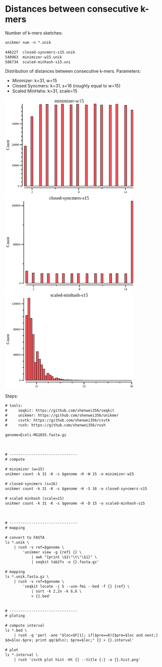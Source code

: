 # Distances between consecutive k-mers

Number of k-mers sketches:
    
    unikmer num -n *.unik
    
    446227  closed-syncmers-s15.unik
    549963  minimizer-w15.unik
    586734  scaled-minhash-s15.uni
    

Distribution of distances between consecutive k-mers. Parameters:

- Minimizer: k=31, w=15
- Closed Syncmers: k=31, s=16 (roughly equal to w=15)
- Scaled MinHahs: k=31, scale=15

<img src="minimizer-w15.xxx.fasta.gz.bed.interval.hist.png" alt="taxonkit" width="420" />
<img src="closed-syncmers-s15.xxx.fasta.gz.bed.interval.hist.png" alt="taxonkit" width="420" />
<img src="scaled-minhash-s15.xxx.fasta.gz.bed.interval.hist.png" alt="taxonkit" width="420" />

Steps:
    
    # tools:
    #     seqkit: https://github.com/shenwei356/seqkit
    #     unikmer: https://github.com/shenwei356/unikmer
    #     csvtk: https://github.com/shenwei356/csvtk
    #     rush: https://github.com/shenwei356/rush

    genome=Ecoli-MG1655.fasta.gz
    
    

    # -------------------------------
    # compute
    
    # minimizer (w=15)
    unikmer count -k 31 -K -s $genome -H -W 15 -o minimizer-w15

    # closed-syncmers (s=16)
    unikmer count -k 31 -K -s $genome -H -S 16 -o closed-syncmers-s15
    
    # scaled minhash (scale=15)
    unikmer count -k 31 -K -s $genome -H -D 15 -o scaled-minhash-s15
 

    
    # -------------------------------
    # mapping
    
    # convert to FASTA
    ls *.unik \
        | rush -v ref=$genome \
            'unikmer view -g {ref} {} \
                | awk "{print \$1\"\t\"\$1}" \
                | seqkit tab2fx -o {}.fasta.gz'
    
    # mapping
    ls *.unik.fasta.gz \
        | rush -v ref=$genome \
            'seqkit locate -j 5 --use-fmi --bed -f {} {ref} \
                | sort -k 2,2n -k 6,6 \
                > {}.bed'
    
    
    # -------------------------------
    # ploting
    
    # compute interval
    ls *.bed \
        | rush -q 'perl -ane "$loc=$F[1]; if($pre==0){$pre=$loc and next;} $d=$loc-$pre; print qq($d\n); $pre=$loc;" {} > {}.interval'
    
    # plot
    ls *.interval \
        | rush 'csvtk plot hist -Ht {} --title {:} -o {}.hist.png'
        
